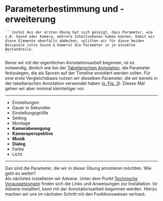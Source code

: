 # Parameterbestimmung und -erweiterung

````{margin}
```{note} Aus der ersten Übung hat sich gezeigt, dass Parameter, wie z.B. Sound oder Kamera, mehrere Inhaltsebenen haben können. Damit wir diese Elemente ebenfalls abdecken, splitten wir für diese beiden Beispiele (also Sound & Kamera) die Parameter in je einzelne Bestandteile. 
```
````
 Bevor wir mit der eigentlichen Annotationsarbeit beginnen, ist es notwendig, ähnlich wie bei der [Tabellarischen Annotation](Aufgabe_A), die Parameter festzulegen, die als Spuren auf der Timeline annotiert werden sollen. Für eine erste Vergleichsbasis nutzen wir dieselben Parameter, die wir bereits in der tabellarischen Annotation verwendet haben ([s. Fig. 3](#kurzdefinition-parameter)). Dieses Mal gehen wir aber minimal kleinteiliger vor:

******************
* Einstellungen
* Dauer in Sekunden
* Einstellungsgröße
* Setting
* Montage
* **Kamerabewegung**
* **Kameraperspektive**
* **Musik**
* **Dialog**
* Farbe
* Licht 
******************

Das sind die Parameter, die wir in dieser Übung annotieren möchten. Wie geht es weiter? <br>
Als nächstes installieren wir Advene. Unter dem Punkt [Technische Voraussetzungen](../Kapitel_I/Technische_Voraussetzungen) finden sich die Links und Anweisungen zur Installation. Ist Advene installiert, kann mit der Annotationsarbeit begonnen werden. Hierzu machen wir uns im nächsten Schritt mit den Funktionsweisen vertraut. 
